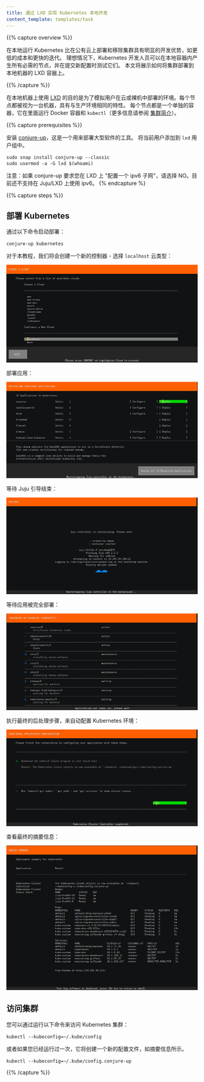 ```yaml
---
title: 通过 LXD 实现 Kubernetes 本地开发
content_template: templates/task
---
```


<!-- ---
title: Local Kubernetes development with LXD
content_template: templates/task
--- -->

{{% capture overview %}}

<!-- Running Kubernetes locally has obvious development advantages, such as lower cost and faster iteration than constantly deploying and tearing down clusters on a public cloud. Ideally, a Kubernetes developer can spawn all necessary nodes inside local containers and test new configurations as they are committed. This page will show you how to deploy a cluster to LXD containers on a local machine. -->

在本地运行 Kubernetes 比在公有云上部署和移除集群具有明显的开发优势，如更低的成本和更快的迭代。
理想情况下，Kubernetes 开发人员可以在本地容器内产生所有必需的节点，并在提交新配置时测试它们。
本文将展示如何将集群部署到本地机器的 LXD 容器上。

{{% /capture %}}

<!-- The purpose of using [LXD](https://linuxcontainers.org/lxd/) on a local machine is to emulate the same deployment that a user would use in a cloud or bare metal. Each node is treated as a machine, with the same characteristics as production. Each node is a separate container, which runs Docker containers and `kubectl` inside (see [Cluster Intro](/docs/tutorials/kubernetes-basics/cluster-intro/) for more info). -->

在本地机器上使用 [LXD](https://linuxcontainers.org/lxd/) 的目的是为了模拟用户在云或裸机中部署的环境。每个节点都被视为一台机器，具有与生产环境相同的特性。 每个节点都是一个单独的容器，它在里面运行 Docker 容器和 `kubectl`（更多信息请参阅 [集群简介](/zh/docs/tutorials/kubernetes-basics/cluster-intro/)）。

{{% capture prerequisites %}}

<!-- Install [conjure-up](http://conjure-up.io/), a tool for deploying big software.
Add the current user to the `lxd` user group. -->

安装 [conjure-up](http://conjure-up.io/)，这是一个用来部署大型软件的工具。
将当前用户添加到 `lxd` 用户组中。

```
sudo snap install conjure-up --classic
sudo usermod -a -G lxd $(whoami)
```

<!-- Note: If conjure-up asks you to "Setup an ipv6 subnet" with LXD, answer NO. ipv6 with Juju/LXD is currently unsupported.
{{% /capture %}} -->

注意：如果 conjure-up 要求您在 LXD 上 "配置一个 ipv6 子网"，请选择 NO。目前还不支持在 Juju/LXD 上使用 ipv6。
{% endcapture %}

{{% capture steps %}}

<!-- ## Deploying Kubernetes -->

## 部署 Kubernetes

<!-- Start the deployment with: -->
通过以下命令启动部署：

    conjure-up kubernetes

<!-- For this walkthrough we are going to create a new controller - select the `localhost` Cloud type:

![Select Cloud](/images/docs/ubuntu/00-select-cloud.png) -->

对于本教程，我们将会创建一个新的控制器 - 选择 `localhost` 云类型：

![选择云类型](/images/docs/ubuntu/00-select-cloud.png)

<!-- Deploy the applications:

![Deploy Applications](/images/docs/ubuntu/01-deploy.png) -->

部署应用：

![部署应用](/images/docs/ubuntu/01-deploy.png)

<!-- Wait for Juju bootstrap to finish:

![Bootstrap](/images/docs/ubuntu/02-bootstrap.png) -->

等待 Juju 引导结束：

![引导](/images/docs/ubuntu/02-bootstrap.png)

<!-- Wait for our Applications to be fully deployed:

![Waiting](/images/docs/ubuntu/03-waiting.png) -->

等待应用被完全部署：

![等待](/images/docs/ubuntu/03-waiting.png)

<!-- Run the final post-processing steps to automatically configure your Kubernetes environment:

![Postprocessing](/images/docs/ubuntu/04-postprocessing.png) -->

执行最终的后处理步骤，来自动配置 Kubernetes 环境：

![后处理](/images/docs/ubuntu/04-postprocessing.png)

<!-- Review the final summary screen:

![Final Summary](/images/docs/ubuntu/05-final-summary.png) -->

查看最终的摘要信息：

![最终的摘要](/images/docs/ubuntu/05-final-summary.png)

<!-- ## Accessing the Cluster

You can access your Kubernetes cluster by running the following: -->

## 访问集群

您可以通过运行以下命令来访问 Kubernetes 集群：

    kubectl --kubeconfig=~/.kube/config

<!-- Or if you've already run this once it'll create a new config file as shown in the summary screen. -->
或者如果您已经运行过一次，它将创建一个新的配置文件，如摘要信息所示。

    kubectl --kubeconfig=~/.kube/config.conjure-up

{{% /capture %}}
